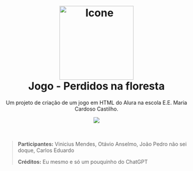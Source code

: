 <h1 align="center">
  <br>
  <img src="https://i.imgur.com/YDdOiiC.png" alt="Icone" width="200">
  <br>
  Jogo - Perdidos na floresta
  <br>
</h1>

<p align="center">Um projeto de criação de um jogo em HTML do Alura na escola E.E. Maria Cardoso Castilho.</p>

<div align="center">
  <a href="https://vinimendes00.github.io/PerdidosNaFloresta/" target="_blank"><img src="https://img.shields.io/badge/-Perdidos Na Floresta-4169e1?style=for-the-badge&logo=htmx&logoColor=white" target="_blank"></a>
</div>

<br>
<br>

> **Participantes:** Vinicius Mendes, Otávio Anselmo, João Pedro não sei doque, Carlos Eduardo
> 
> **Créditos:** Eu mesmo e só um pouquinho do ChatGPT
